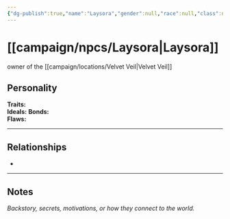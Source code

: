 ```yaml
---
{"dg-publish":true,"name":"Laysora","gender":null,"race":null,"class":null,"level":null,"alignment":null,"background":null,"role":null,"status":null,"current_location":"[[Baldur's Gate]]","affiliation":["[[Dark Daggers]]"],"first_appearance":"[[Baldur's Gate]]","description":null,"tags":["character","npc"],"permalink":"/campaign/npcs/laysora/","dgPassFrontmatter":true,"noteIcon":"","created":"2025-10-26T10:44:26.463-07:00","updated":"2025-10-27T13:38:17.027-07:00"}
---
```


# [[campaign/npcs/Laysora\|Laysora]]
owner of the [[campaign/locations/Velvet Veil\|Velvet Veil]]
## Personality
**Traits:**  
**Ideals:** 
**Bonds:**  
**Flaws:**  

---

## Relationships
- 

---

## Notes
*Backstory, secrets, motivations, or how they connect to the world.*